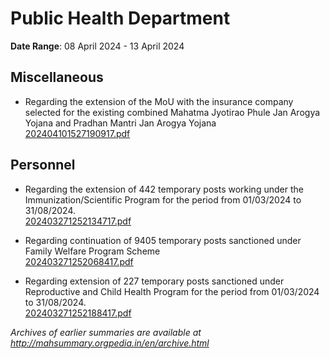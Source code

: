 # Public Health Department

**Date Range**: 08 April 2024 - 13 April 2024


## Miscellaneous
- Regarding the extension of the MoU with the insurance company selected for the existing combined Mahatma Jyotirao Phule Jan Arogya Yojana and Pradhan Mantri Jan Arogya Yojana\
  [202404101527190917.pdf](https://gr.maharashtra.gov.in/Site/Upload/Government%20Resolutions/English/202404101527190917.pdf)

## Personnel
- Regarding the extension of 442 temporary posts working under the Immunization/Scientific Program for the period from 01/03/2024 to 31/08/2024.\
  [202403271252134717.pdf](https://gr.maharashtra.gov.in/Site/Upload/Government%20Resolutions/English/202403271252134717.pdf)

- Regarding continuation of 9405 temporary posts sanctioned under Family Welfare Program Scheme\
  [202403271252068417.pdf](https://gr.maharashtra.gov.in/Site/Upload/Government%20Resolutions/English/202403271252068417.pdf)

- Regarding extension of 227 temporary posts sanctioned under Reproductive and Child Health Program for the period from 01/03/2024 to 31/08/2024.\
  [202403271252188417.pdf](https://gr.maharashtra.gov.in/Site/Upload/Government%20Resolutions/English/202403271252188417.pdf)


*Archives of earlier summaries are available at http://mahsummary.orgpedia.in/en/archive.html*